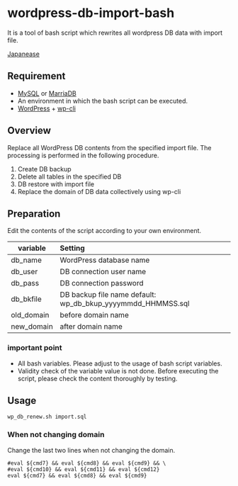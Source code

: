 # wordpress-db-import-bash
It is a tool of bash script which rewrites all wordpress DB data with import file.

[Japanease](https://github.com/tadtadya/db-import-bash-for-wp/blob/master/README_ja.md)

## Requirement
- [MySQL](https://www.mysql.com) or [MarriaDB](https://mariadb.org/)
- An environment in which the bash script can be executed.
- [WordPress](https://wordpress.org/) + [wp-cli](https://wp-cli.org)

## Overview
Replace all WordPress DB contents from the specified import file. The processing is performed in the following procedure.

1. Create DB backup
1. Delete all tables in the specified DB
1. DB restore with import file
1. Replace the domain of DB data collectively using wp-cli

## Preparation
Edit the contents of the script according to your own environment.

| variable | Setting |
----|:---
| db_name | WordPress database name |
| db_user | DB connection user name |
| db_pass | DB connection password |
| db_bkfile | DB backup file name default: wp_db_bkup_yyyymmdd_HHMMSS.sql |
| old_domain | before domain name |
| new_domain | after domain name |

### important point
- All bash variables. Please adjust to the usage of bash script variables.
- Validity check of the variable value is not done. Before executing the script, please check the content thoroughly by testing.

## Usage
    wp_db_renew.sh import.sql

### When not changing domain
Change the last two lines when not changing the domain.

    #eval ${cmd7} && eval ${cmd8} && eval ${cmd9} && \
    #eval ${cmd10} && eval ${cmd11} && eval ${cmd12}
    eval ${cmd7} && eval ${cmd8} && eval ${cmd9}
